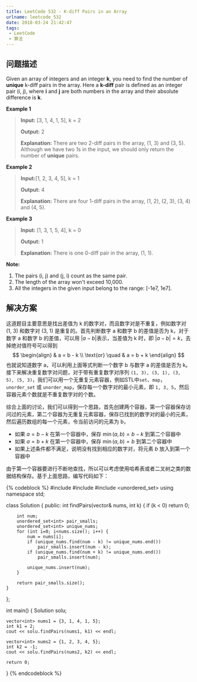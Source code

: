 ```yaml
---
title: LeetCode 532 - K-diff Pairs in an Array
urlname: leetcode_532
date: 2018-03-24 21:42:47
tags:
 - LeetCode
 - 算法
---
```


## 问题描述

Given an array of integers and an integer __k__, you need to find the number of __unique__ k-diff pairs in the array. Here a __k-diff__ pair is defined as an integer pair (i, j), where __i__ and __j__ are both numbers in the array and their absolute difference is __k__.

__Example 1__

>__Input:__ [3, 1, 4, 1, 5], k = 2
>
>__Output:__ 2
>
>__Explanation:__ There are two 2-diff pairs in the array, (1, 3) and (3, 5).
>Although we have two 1s in the input, we should only return the number of __unique__ pairs.

__Example 2__

> __Input:__[1, 2, 3, 4, 5], k = 1
>
> __Output:__ 4
>
> __Explanation:__ There are four 1-diff pairs in the array, (1, 2), (2, 3), (3, 4) and (4, 5).

__Example 3__

> __Input:__ [1, 3, 1, 5, 4], k = 0
>
> __Output:__ 1
>
> __Explanation:__ There is one 0-diff pair in the array, (1, 1).

__Note:__

1. The pairs (i, j) and (j, i) count as the same pair.
2. The length of the array won't exceed 10,000.
3. All the integers in the given input belong to the range: [-1e7, 1e7].

## 解决方案

这道题目主要意思是找出差值为 k 的数字对，而且数字对是不重复，例如数字对 (1, 3) 和数字对 (3, 1) 是重复的。首先判断数字 a 和数字 b 的差值是否为 k，对于数字 a 和数字 b 的差值，可以用 $\vert a - b \vert$表示，当差值为 k 时，即 $\vert a - b \vert = k$，去掉绝对值符号可以得到
$$
\begin{align}
& a = b - k \\
\text{or} \quad & a = b + k
\end{align}
$$
也就说知道数字 a，可以利用上面等式判断一个数字 b 与数字 a 的差值是否为 k。接下来解决重复数字对问题，对于带有重复数字对序列 `(1, 3), (3, 1), (3, 5), (5, 3)`，我们可以用一个无重复元素容器，例如STL中`set`、`map`，`unorder_set` 或 `unorder_map`，保存每一个数字对的最小元素，即 `1, 3, 5`，然后容器元素个数就是不重复数字对的个数。

综合上面的讨论，我们可以得到一个思路，首先创建两个容器，第一个容器保存访问过的元素，第二个容器为无重复元素容器，保存已找到的数字对的最小的元素，然后遍历数组的每一个元素，令当前访问的元素为 b，

* 如果 $a = b-k$ 在第一个容器中，保存 $\min(a, b) = b - k$ 到第二个容器中
* 如果 $a = b + k$ 在第一个容器中，保存 $\min(a, b) = b$ 到第二个容器中
* 如果上述条件都不满足，说明没有找到相应的数字对，将元素 $b$ 放入到第一个容器中

由于第一个容器要进行不断地查找，所以可以考虑使用哈希表或者二叉树之类的数据结构保存。基于上面思路，编写代码如下：

{% codeblock %}
#include <iostream>
#include <vector>
#include <unordered_set>
using namespace std;

class Solution {
public:
    int findPairs(vector<int>& nums, int k) {
        if (k < 0)
            return 0;

        int num;
        unordered_set<int> pair_smalls;
        unordered_set<int> unique_nums;
        for (int i=0; i<nums.size(); i++) {
            num = nums[i];
            if (unique_nums.find(num - k) != unique_nums.end())
                pair_smalls.insert(num - k);
            if (unique_nums.find(num + k) != unique_nums.end())
                pair_smalls.insert(num);

            unique_nums.insert(num);
        }

        return pair_smalls.size();
    }
};

int main()
{
    Solution solu;

    vector<int> nums1 = {3, 1, 4, 1, 5};
    int k1 = 2;
    cout << solu.findPairs(nums1, k1) << endl;

    vector<int> nums2 = {1, 2, 3, 4, 5};
    int k2 = -1;
    cout << solu.findPairs(nums2, k2) << endl;

    return 0;
}
{% endcodeblock %}
